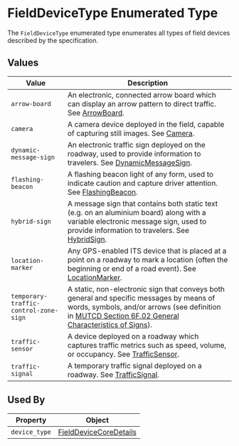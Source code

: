 # FieldDeviceType Enumerated Type
The `FieldDeviceType` enumerated type enumerates all types of field devices described by the specification.

## Values
Value | Description
--- | ---
`arrow-board` | An electronic, connected arrow board which can display an arrow pattern to direct traffic. See [ArrowBoard](/spec-content/objects/ArrowBoard.md).
`camera` | A camera device deployed in the field, capable of capturing still images. See [Camera](/spec-content/objects/Camera.md).
`dynamic-message-sign` | An electronic traffic sign deployed on the roadway, used to provide information to travelers. See [DynamicMessageSign](/spec-content/objects/DynamicMessageSign.md).
`flashing-beacon` | A flashing beacon light of any form, used to indicate caution and capture driver attention. See [FlashingBeacon](/spec-content/objects/FlashingBeacon.md).
`hybrid-sign` | A message sign that contains both static text (e.g. on an aluminium board) along with a variable electronic message sign, used to provide information to travelers. See [HybridSign](/spec-content/objects/HybridSign.md).
`location-marker` | Any GPS-enabled ITS device that is placed at a point on a roadway to mark a location (often the beginning or end of a road event). See [LocationMarker](/spec-content/objects/LocationMarker.md).
`temporary-traffic-control-zone-sign` | A static, non-electronic sign that conveys both general and specific messages by means of words, symbols, and/or arrows (see definition in [MUTCD Section 6F.02 General Characteristics of Signs](https://mutcd.fhwa.dot.gov/htm/2009/part6/part6f.htm)).
`traffic-sensor` | A device deployed on a roadway which captures traffic metrics such as speed, volume, or occupancy. See [TrafficSensor](/spec-content/objects/TrafficSensor.md).
`traffic-signal` | A temporary traffic signal deployed on a roadway. See [TrafficSignal](/spec-content/objects/TrafficSignal.md).

## Used By
Property | Object
--- | ---
`device_type` | [FieldDeviceCoreDetails](/spec-content/objects/FieldDeviceCoreDetails.md)